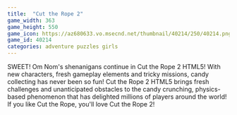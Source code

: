```yaml
---
title:  "Cut the Rope 2"
game_width: 363
game_height: 550
game_icon: https://az680633.vo.msecnd.net/thumbnail/40214/250/40214.png
game_id: 40214
categories: adventure puzzles girls
---
```

SWEET! Om Nom's shenanigans continue in Cut the Rope 2 HTML5! With new characters, fresh gameplay elements and tricky missions, candy collecting has never been so fun! Cut the Rope 2 HTML5 brings fresh challenges and unanticipated obstacles to the candy crunching, physics-based phenomenon that has delighted millions of players around the world! If you like Cut the Rope, you'll love Cut the Rope 2!
